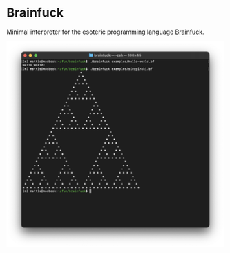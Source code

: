 # Brainfuck

Minimal interpreter for the esoteric programming language [Brainfuck](https://en.wikipedia.org/wiki/Brainfuck).

![demo screenshot](demo.png)
